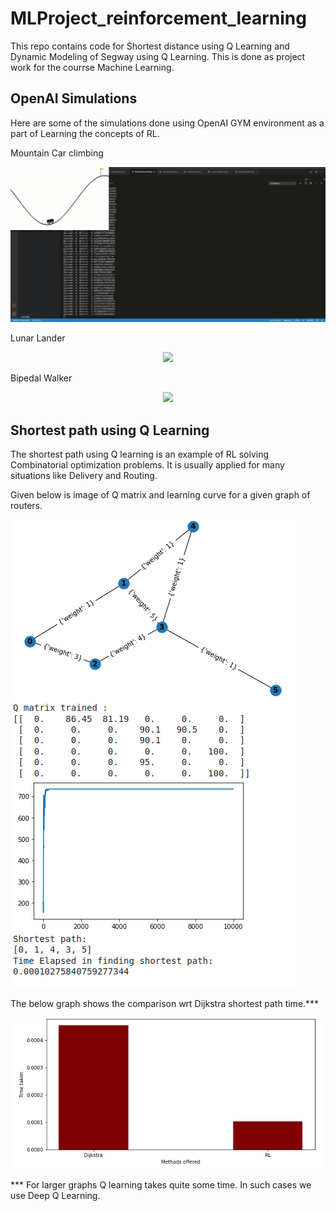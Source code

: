 # MLProject_reinforcement_learning
This repo contains code for Shortest distance using Q Learning and Dynamic Modeling of Segway using Q Learning.
This is done as project work for the courrse Machine Learning.

## OpenAI Simulations
Here are some of the simulations done using OpenAI GYM environment as a part of Learning the concepts of RL.

Mountain Car climbing

<p align="center">
<img src="https://github.com/venkatramnank/MLProject_reinforcement_learning/blob/main/GraphsAndGIFs/mountaincar.gif" >
  </p>

Lunar Lander

<p align="center">
<img src="https://github.com/venkatramnank/MLProject_reinforcement_learning/blob/main/GraphsAndGIFs/lunarlander.gif" >
  </p>
  
Bipedal Walker
 
<p align="center">
<img src="https://github.com/venkatramnank/MLProject_reinforcement_learning/blob/main/GraphsAndGIFs/walker.gif" >
  </p>
  
 ## Shortest path using Q Learning
  
The shortest path using Q learning is an example of RL solving Combinatorial optimization problems. It is usually applied for many situations like Delivery and Routing. 

Given below is image of Q matrix and learning curve for a given graph of routers.
<p>
<img src="https://github.com/venkatramnank/MLProject_reinforcement_learning/blob/main/GraphsAndGIFs/shortestdistanceQ.png" >
  </p>
 
 The below graph shows the comparison wrt Dijkstra shortest path time.***
 <p>
<img src="https://github.com/venkatramnank/MLProject_reinforcement_learning/blob/main/GraphsAndGIFs/comparoQshortrst.png" >
  </p>
 *** For larger graphs Q learning takes quite some time. In such cases we use Deep Q Learning.
 
